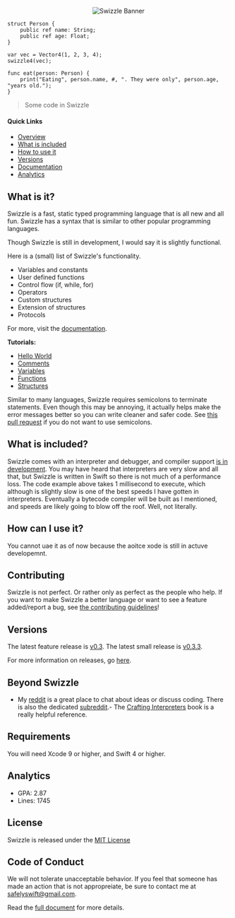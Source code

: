 <p align="center">
<img src="https://raw.githubusercontent.com/SafelySwift/Swizzle/master/Images/Swizzle%20Logo%20Wide%20New.png" alt="Swizzle Banner">
</p>

```
struct Person {
    public ref name: String;
    public ref age: Float;
}

var vec = Vector4(1, 2, 3, 4);
swizzle4(vec);

func eat(person: Person) {
    print("Eating", person.name, #, ". They were only", person.age, "years old.");
}
```

> Some code in Swizzle

#### Quick Links

- [Overview](https://github.com/SafelySwift/Swizzle/blob/swizzle-1.0/README.md#what-is-it)
- [What is included](https://github.com/SafelySwift/Swizzle/blob/swizzle-1.0/README.md#what-is-included)
- [How to use it](https://github.com/SafelySwift/Swizzle/blob/swizzle-1.0/README.md#how-can-i-use-it)
- [Versions](https://github.com/SafelySwift/Swizzle/blob/swizzle-1.0/README.md#versions)
- [Documentation](https://github.com/SafelySwift/Swizzle/wiki)
- [Analytics](https://codebeat.co/projects/github-com-safelyswift-swizzle-master)

## What is it?

Swizzle is a fast, static typed programming language that is all new and all fun. Swizzle has a syntax that is similar to other popular programming languages.

Though Swizzle is still in development, I would say it is slightly functional.

Here is a (small) list of Swizzle's functionality.
- Variables and constants
- User defined functions
- Control flow (if, while, for)
- Operators
- Custom structures
- Extension of structures
- Protocols

For more, visit the [documentation](https://github.com/SafelySwift/Swizzle/wiki).

**Tutorials:**
- [Hello World](https://github.com/SafelySwift/Swizzle/blob/swizzle-1.0/Tutorials/Hello%20World%20(%231).md)
- [Comments](https://github.com/SafelySwift/Swizzle/blob/swizzle-1.0/Tutorials/Comments%20(%232).md)
- [Variables](https://github.com/SafelySwift/Swizzle/blob/swizzle-1.0/Tutorials/Variables%20(%233).md)
- [Functions](https://github.com/SafelySwift/Swizzle/blob/swizzle-1.0/Tutorials/Functions%20(%234).md)
- [Structures](https://github.com/SafelySwift/Swizzle/blob/swizzle-1.0/Tutorials/Structures%20(%235).md)

Similar to many languages, Swizzle requires semicolons to terminate statements. Even though this may be annoying, it actually helps make the error messages better so you can write cleaner and safer code. See [this pull request](https://github.com/SafelySwift/Swizzle/pull/36) if you do not want to use semicolons.

## What is included?

Swizzle comes with an interpreter and debugger, and compiler support [is in development](https://github.com/SafelySwift/Swizzle/tree/swizzle-1.0). You may have heard that interpreters are very slow and all that, but Swizzle is written in Swift so there is not much of a performance loss. The code example above takes 1 millisecond to execute, which although is slightly slow is one of the best speeds I have gotten in interpreters. Eventually a bytecode compiler will be built as I mentioned, and speeds are likely going to blow off the roof. Well, not literally.

## How can I use it?

You cannot uae it as of now because the aoitce xode is still in actuve developemnt.

## Contributing

Swizzle is not perfect. Or rather only as perfect as the people who help. If you want to make Swizzle a better language or want to see a feature added/report a bug, see [the contributing guidelines](https://github.com/SafelySwift/Swizzle/blob/swizzle-1.0/CONTRIBUTING.md)!

## Versions

The latest feature release is [v0.3](https://github.com/SafelySwift/Swizzle/releases/tag/v0.3.0).
The latest small release is [v0.3.3](https://github.com/SafelySwift/Swizzle/releases/tag/v0.3.3).

For more information on releases, go [here](https://github.com/SafelySwift/Swizzle/releases).

## Beyond Swizzle

- My [reddit](https://www.reddit.com/user/SafelySwift) is a great place to chat about ideas or discuss coding. There is also the dedicated [subreddit](https://www.reddit.com/r/swizzle_lang/).- The [Crafting Interpreters](http://craftinginterpreters.com) book is a really helpful reference.

## Requirements

You will need Xcode 9 or higher, and Swift 4 or higher.

## Analytics

- GPA: 2.87
- Lines: 1745

## License 

Swizzle is released under the [MIT License](https://github.com/SafelySwift/Swizzle/blob/swizzle-1.0/LICENSE)

## Code of Conduct

We will not tolerate unacceptable behavior. If you feel that someone has made an action that is not appropreiate, be sure to contact me at [safelyswift@gmail.com](mailto:safelyswift@gmail.com).

Read the [full document](https://github.com/SafelySwift/Swizzle/blob/swizzle-1.0/CODE_OF_CONDUCT.md) for more details.
